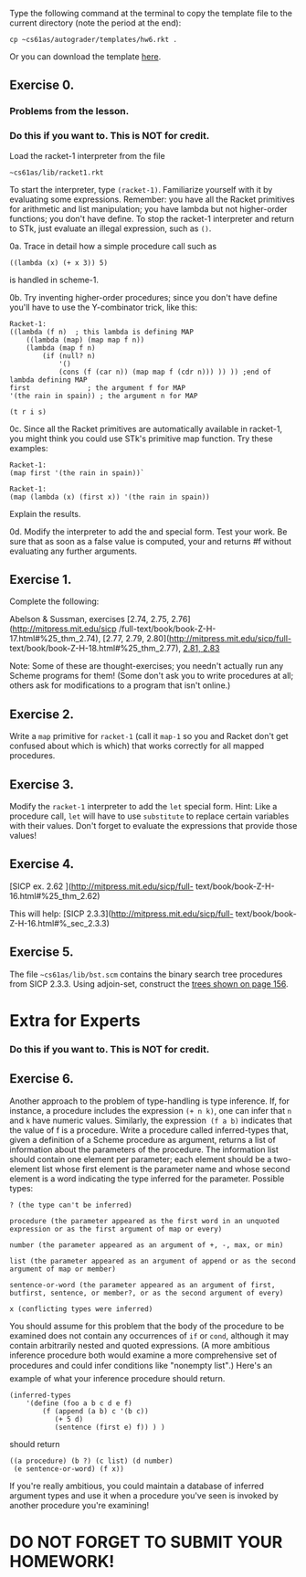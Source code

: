 Type the following command at the terminal to copy the template file to the
current directory (note the period at the end):

    
    cp ~cs61as/autograder/templates/hw6.rkt .

Or you can download the template
[here](http://inst.eecs.berkeley.edu/~cs61as/templates/hw6.rkt).

## Exercise 0. 
### Problems from the lesson.
### Do this if you want to. This is NOT for credit.
  
Load the racket-1 interpreter from the file

`~cs61as/lib/racket1.rkt `

To start the interpreter, type `(racket-1)`. Familiarize yourself with it by
evaluating some expressions. Remember: you have all the Racket primitives for
arithmetic and list manipulation; you have lambda but not higher-order
functions; you don't have define. To stop the racket-1 interpreter and return
to STk, just evaluate an illegal expression, such as `()`.

0a. Trace in detail how a simple procedure call such as

`((lambda (x) (+ x 3)) 5) `

is handled in scheme-1.

0b. Try inventing higher-order procedures; since you don't have define you'll
have to use the Y-combinator trick, like this:

    Racket-1:
    ((lambda (f n)  ; this lambda is defining MAP 
    	((lambda (map) (map map f n)) 
        (lambda (map f n) 
            (if (null? n) 
                '() 
                (cons (f (car n)) (map map f (cdr n))) )) )) ;end of lambda defining MAP 
    first              ; the argument f for MAP
    '(the rain in spain)) ; the argument n for MAP
    
    (t r i s)

0c. Since all the Racket primitives are automatically available in racket-1,
you might think you could use STk's primitive map function. Try these
examples:

    Racket-1: 
    (map first '(the rain in spain))`

    Racket-1: 
    (map (lambda (x) (first x)) '(the rain in spain))

Explain the results.

0d. Modify the interpreter to add the and special form. Test your work. Be
sure that as soon as a false value is computed, your and returns #f without
evaluating any further arguments.

## Exercise 1.
  
Complete the following:

Abelson & Sussman, exercises [2.74, 2.75, 2.76](http://mitpress.mit.edu/sicp
/full-text/book/book-Z-H-17.html#%25_thm_2.74), [2.77, 2.79,
2.80](http://mitpress.mit.edu/sicp/full-
text/book/book-Z-H-18.html#%25_thm_2.77), [2.81, 2.83
](http://mitpress.mit.edu/sicp/full-text/book/book-Z-H-18.html#%25_thm_2.81)

Note: Some of these are thought-exercises; you needn't actually run any Scheme
programs for them! (Some don't ask you to write procedures at all; others ask
for modifications to a program that isn't online.)

## Exercise 2.

  
Write a `map` primitive for `racket-1` (call it `map-1` so you and Racket
don't get confused about which is which) that works correctly for all mapped
procedures.

## Exercise 3.

Modify the `racket-1` interpreter to add the `let` special form. Hint: Like a
procedure call, `let` will have to use `substitute` to replace certain
variables with their values. Don't forget to evaluate the expressions that
provide those values!

## Exercise 4.

  
[SICP ex. 2.62 ](http://mitpress.mit.edu/sicp/full-
text/book/book-Z-H-16.html#%25_thm_2.62)

This will help: [SICP 2.3.3](http://mitpress.mit.edu/sicp/full-
text/book/book-Z-H-16.html#%_sec_2.3.3)

## Exercise 5.

  
The file `~cs61as/lib/bst.scm` contains the binary search tree procedures from
SICP 2.3.3. Using adjoin-set, construct the [trees shown on page
156](http://mitpress.mit.edu/sicp/full-text/book/book-Z-H-16.html#%_fig_2.16).

# Extra for Experts

### Do this if you want to. This is NOT for credit.

## Exercise 6.

  
Another approach to the problem of type-handling is type inference. If, for
instance, a procedure includes the expression `(+ n k)`, one can infer that
`n` and `k` have numeric values. Similarly, the expression` (f a b)` indicates
that the value of f is a procedure. Write a procedure called inferred-types
that, given a definition of a Scheme procedure as argument, returns a list of
information about the parameters of the procedure. The information list should
contain one element per parameter; each element should be a two-element list
whose first element is the parameter name and whose second element is a word
indicating the type inferred for the parameter. Possible types:

    
    ? (the type can't be inferred)
    
    procedure (the parameter appeared as the first word in an unquoted expression or as the first argument of map or every)
    
    number (the parameter appeared as an argument of +, -, max, or min)
    
    list (the parameter appeared as an argument of append or as the second argument of map or member)
    
    sentence-or-word (the parameter appeared as an argument of first, butfirst, sentence, or member?, or as the second argument of every)
    
    x (conflicting types were inferred)
    
    

You should assume for this problem that the body of the procedure to be
examined does not contain any occurrences of `if` or `cond`, although it may
contain arbitrarily nested and quoted expressions. (A more ambitious inference
procedure both would examine a more comprehensive set of procedures and could
infer conditions like "nonempty list".) Here's an example of what your
inference procedure should return.

    
    (inferred-types
        '(define (foo a b c d e f)
            (f (append (a b) c '(b c))
               (+ 5 d)
               (sentence (first e) f)) ) )
    
    

should return

    
    ((a procedure) (b ?) (c list) (d number)
     (e sentence-or-word) (f x)) 
    

If you're really ambitious, you could maintain a database of inferred argument
types and use it when a procedure you've seen is invoked by another procedure
you're examining!

# **DO NOT FORGET TO SUBMIT YOUR HOMEWORK!**

